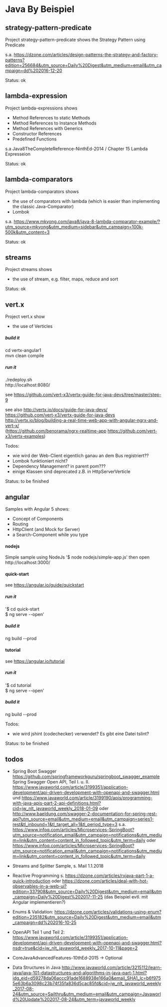 # Java By Beispiel


## strategy-pattern-predicate
Project strategy-pattern-predicate shows the Strategy Pattern using Predicate

s.a. https://dzone.com/articles/design-patterns-the-strategy-and-factory-patterns?edition=256684&utm_source=Daily%20Digest&utm_medium=email&utm_campaign=dd%202016-12-20

Status: ok


## lambda-expression
Project lambda-expressions shows
- Method References to static Methods
- Method References to Instance Methods
- Method References with Generics
- Constructor References
- Predefined Functions 

s.a Java8TheCompleteReference-NinthEd-2014 / Chapter 15 Lambda Expresseion

Status: ok


## lambda-comparators
Project lambda-comparators shows
- the use of comparators with lambda (which is easier than implementing the classic Java-Comparator)
- Lombok

s.a. https://www.mkyong.com/java8/java-8-lambda-comparator-example/?utm_source=mkyong&utm_medium=sidebar&utm_campaign=100k-500k&utm_content=3

Status: ok


## streams
Project streams shows
- the use of stream, e.g. filter, maps, reduce and sort

Status: ok


## vert.x
Project vert.x show
- the use of Verticles

##### build it
cd vertx-angular1 \
mvn clean compile
##### run it
./redeploy.sh \
http://localhost:8080/

see https://github.com/vert-x3/vertx-guide-for-java-devs/tree/master/step-9

see also 
http://vertx.io/docs/guide-for-java-devs/ \
https://github.com/vert-x3/vertx-guide-for-java-devs \
http://vertx.io/blog/building-a-real-time-web-app-with-angular-ngrx-and-vert-x/ \
(https://github.com/benorama/ngrx-realtime-app https://github.com/vert-x3/vertx-examples)

Todos:
- wie wird der Web-Client eigentlich ganau an dem Bus registriert??
- Lombok funktioniert nicht?
- Dependency Management? in parent pom???
- einige Klassen sind deprecated z.B. in HttpServerVerticle

Status: to be finished 

## angular
Samples with Angular 5 shows:
- Concept of Components
- Routing
- HttpClient (and Mock for Server)
- a Search-Component while you type

#### nodejs
Simple sample using NodeJs
'$ node nodejs/simple-app.js'
then open http://localhost:3000/

#### quick-start
see https://angular.io/guide/quickstart
##### run it
'$ cd quick-start \
$ ng serve --open'
##### build it
ng build --prod

#### tutorial
see https://angular.io/tutorial
##### run it
'$ cd tutorial \
$ ng serve --open'
##### build it
ng build --prod

Todos:
- wie wird jshint (codechecker) verwendet? Es gibt eine Datei tslint?

Status: to be finished



## todos
- Spring Boot Swagger
https://github.com/springframeworkguru/springboot_swagger_example
Spring Swagger Open API, Teil I. u. II.
https://www.javaworld.com/article/3199351/application-development/api-driven-development-with-openapi-and-swagger.html und https://www.javaworld.com/article/3199190/apis/programming-with-java-apis-part-2-api-definitions.html?cid=jw_nlt_javaworld_weekly_2018-01-09
oder
http://www.baeldung.com/swagger-2-documentation-for-spring-rest-api?utm_source=email&utm_medium=email&utm_campaign=series1-rest&tl_inbound=1&tl_target_all=1&tl_period_type=3
s.a. https://www.infoq.com/articles/Microservices-SpringBoot?utm_source=notification_email&utm_campaign=notifications&utm_medium=link&utm_content=content_in_followed_topic&utm_term=daily
oder 
https://www.infoq.com/articles/Microservices-SpringBoot?utm_source=notification_email&utm_campaign=notifications&utm_medium=link&utm_content=content_in_followed_topic&utm_term=daily

- Streams and Splitter Sample, s. Mail 1.1.2018

- Reactive Programming s. https://dzone.com/articles/rxjava-part-1-a-quick-introduction 
oder https://dzone.com/articles/deal-with-hot-observables-in-a-web-ui?edition=337908&utm_source=Daily%20Digest&utm_medium=email&utm_campaign=Daily%20Digest%202017-11-25
(das Beispiel evtl. mit Angular implementieren?)

- Enums & Validation: https://dzone.com/articles/validations-using-enum?edition=235182&utm_source=Daily%20Digest&utm_medium=email&utm_campaign=dd%202016-10-25

- OpenAPI Teil 1 und Teil 2: https://www.javaworld.com/article/3199351/application-development/api-driven-development-with-openapi-and-swagger.html?nsdr=true&cid=jw_nlt_javaworld_weekly_2017-10-11&page=2

- CoreJavaAdvancedFeatures-10thEd-2015 -> Optional

- Data Structures in Java
http://www.javaworld.com/article/3215112/learn-java/java-101-datastructures-and-algorithms-in-java-part-1.html?idg_eid=d59278da06accc91ade1688938e166a0&email_SHA1_lc=b6f9755e63b6a3098c23b74f35fa836d5cac85fd&cid=jw_nlt_javaworld_weekly_2017-08-24&utm_source=Sailthru&utm_medium=email&utm_campaign=Javaworld%20Update%202017-08-24&utm_term=javaworld_weekly

